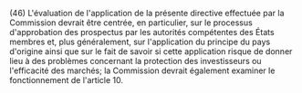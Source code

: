 (46) L'évaluation de l'application de la présente directive effectuée par la Commission devrait être centrée, en particulier, sur le processus d'approbation des prospectus par les autorités compétentes des États membres et, plus généralement, sur l'application du principe du pays d'origine ainsi que sur le fait de savoir si cette application risque de donner lieu à des problèmes concernant la protection des investisseurs ou l'efficacité des marchés; la Commission devrait également examiner le fonctionnement de l'article 10.